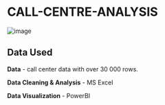 # CALL-CENTRE-ANALYSIS

![image](https://github.com/user-attachments/assets/40b7a974-2d3a-4bd9-b459-87ad41bb1e3a)

## Data Used

**Data** - call center data with over 30 000 rows.

**Data Cleaning & Analysis** - MS Excel

**Data Visualization** - PowerBI

